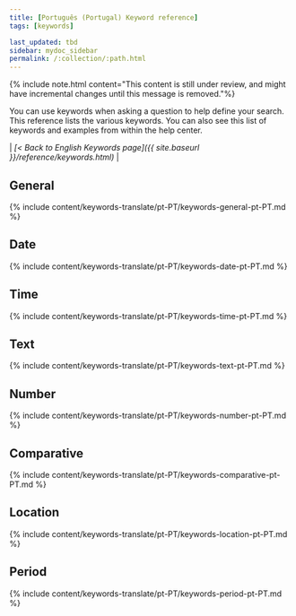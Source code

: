 ```yaml
---
title: [Português (Portugal) Keyword reference]
tags: [keywords]

last_updated: tbd
sidebar: mydoc_sidebar
permalink: /:collection/:path.html
---
```

{% include note.html content="This content is still under review, and might have incremental changes until this message is removed."%}

You can use keywords when asking a question to help define your search. This
reference lists the various keywords. You can also see this list of keywords and
examples from within the help center.

| _[< Back to English Keywords page]({{ site.baseurl }}/reference/keywords.html)_ |

## General

{% include content/keywords-translate/pt-PT/keywords-general-pt-PT.md %}

## Date

{% include content/keywords-translate/pt-PT/keywords-date-pt-PT.md %}

## Time

{% include content/keywords-translate/pt-PT/keywords-time-pt-PT.md %}

## Text

{% include content/keywords-translate/pt-PT/keywords-text-pt-PT.md %}

## Number

{% include content/keywords-translate/pt-PT/keywords-number-pt-PT.md %}

## Comparative

{% include content/keywords-translate/pt-PT/keywords-comparative-pt-PT.md %}

## Location

{% include content/keywords-translate/pt-PT/keywords-location-pt-PT.md %}

## Period

{% include content/keywords-translate/pt-PT/keywords-period-pt-PT.md %}

<!-- ## Help

{% include content/keywords-translate/pt-PT/keywords-help-pt-PT.md %} -->
